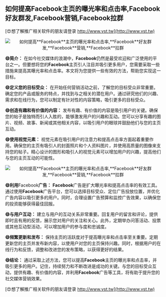 ## **如何提高**Facebook**主页的曝光率和点击率,**Facebook**好友群发,**Facebook**营销,**Facebook**拉群**

[😍想了解推广相关软件的朋友请登录 http://www.vst.tw](http://www.vst.tw)

 <center><img src="https://vst.tw/MP4/tuiguang/png/8.png" alt="如何提高**Facebook**主页的曝光率和点击率,**Facebook**好友群发,**Facebook**营销,**Facebook**拉群"></center>

**😄简介：**
在如今社交媒体的浪潮中，**Facebook**仍然是最受欢迎和广泛使用的平台之一。但要想将您的**Facebook**主页引人注目并吸引更多用户，您需要采取一些措施来提高其曝光率和点击率。本文将为您提供一些有效的方法，帮助您实现这一目标。

**😄定义您的目标受众：**
在开始任何营销活动之前，了解您的目标受众非常重要。确定您的产品或服务的特点，并找到与之相关的潜在用户。通过研究他们的兴趣、需求和在线行为，您可以制定有针对性的内容策略，吸引更多的目标受众。

**😄创造有趣和有价值的内容：**
发布有趣、有价值的内容是吸引用户的关键。确保您的帖子是独特而引人入胜的，能够激发用户的兴趣和互动。您可以分享有趣的图片、视频、故事、新闻或其他相关内容，以吸引用户的眼球并鼓励他们与您的主页互动。

**😄使用视觉元素：**
视觉元素在吸引用户的注意力和提高点击率方面起着重要作用。确保您的主页有吸引人的封面照片和个人资料图片，并使用高质量的图像来支持您的帖子。精心设计的图形和吸引人的视觉元素可以增加用户的兴趣，提高他们与您的主页互动的可能性。

 <center><img src="https://vst.tw/MP4/tuiguang/png/6.png" alt="如何提高**Facebook**主页的曝光率和点击率,**Facebook**好友群发,**Facebook**营销,**Facebook**拉群"></center>

**😄利用**Facebook**广告：**
**Facebook**广告是扩大曝光率和提高点击率的有效工具。通过使用**Facebook**广告平台，您可以选择目标受众、定位广告投放位置，并优化广告内容以吸引更多的用户。同时，合理设置广告预算和监控广告效果，以确保您的投资能够获得最佳回报。

**😄与用户互动：**
建立与用户的互动关系非常重要。回复用户的留言和评论，提供即时且有用的反馈，展示您对用户的关注和关心。此外，定期举办问答活动、投票或其他互动型活动，可以增加用户的参与度和忠诚度。

**😄频繁更新和发布：**
保持主页的活跃度对于提高曝光率和点击率至关重要。定期更新您的主页并发布新内容，以使用户对您的主页保持兴趣。同时，根据用户的在线行为和反馈，调整和改进您的发布策略，以获得更好的结果。

**😄结论：**
通过采取上述方法，您可以提高**Facebook**主页的曝光率和点击率，并吸引更多的用户。记住，持续努力和不断改进是成功的关键。与您的目标受众互动，提供有趣、有价值的内容，并利用**Facebook**广告等工具，将有助于提升您的社交媒体营销效果。

[😍想了解推广相关软件的朋友请登录 http://www.vst.tw](http://www.vst.tw)




